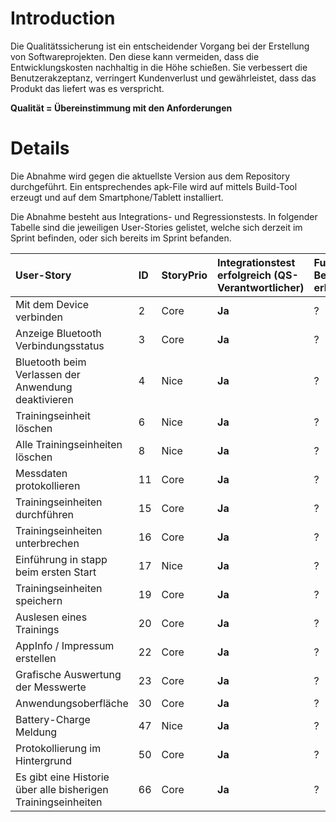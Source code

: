 # Introduction #

Die Qualitätssicherung ist ein entscheidender Vorgang bei der Erstellung von Softwareprojekten. Den diese kann vermeiden, dass die Entwicklungskosten nachhaltig in die Höhe schießen. Sie verbessert die Benutzerakzeptanz, verringert Kundenverlust und gewährleistet, dass das Produkt das liefert was es verspricht.

**Qualität = Übereinstimmung mit den Anforderungen**

# Details #

Die Abnahme wird gegen die aktuellste Version aus dem Repository durchgeführt. Ein entsprechendes apk-File wird auf mittels Build-Tool erzeugt und auf dem Smartphone/Tablett installiert.

Die Abnahme besteht aus Integrations- und Regressionstests. In folgender Tabelle sind die jeweiligen User-Stories gelistet, welche sich derzeit im Sprint befinden, oder sich bereits im Sprint befanden.

| **User-Story** | **ID** | **StoryPrio** | **Integrationstest erfolgreich (QS-Verantwortlicher)** | **Funktionalität in Bedienungsanleitung erläutert** | **Regressionstests erfolgreich** | **Notizen** |
|:---------------|:-------|:--------------|:-------------------------------------------------------|:------------------------------------------------------|:---------------------------------|:------------|
| Mit dem Device verbinden | 2 | Core | **Ja** | ? | ? |  |
| Anzeige Bluetooth Verbindungsstatus | 3 | Core | **Ja** | ? | ? |  |
| Bluetooth beim Verlassen der Anwendung deaktivieren | 4 | Nice | **Ja** | ? | ? |  |
| Trainingseinheit löschen | 6 | Nice | **Ja** | ? | ? |  |
| Alle Trainingseinheiten löschen | 8 | Nice | **Ja** | ? | ? |  |
| Messdaten protokollieren | 11 | Core | **Ja** | ? | ? |  |
| Trainingseinheiten durchführen | 15 | Core | **Ja** | ? | ? |  |
| Trainingseinheiten unterbrechen | 16 | Core | **Ja** | ? | ? |  || Beim toggeln des Buttons wäre es schöner, wenn da Weiter anstatt Start stehen würde.|
| Einführung in stapp beim ersten Start | 17 | Nice | **Ja** | ? | ? |  |
| Trainingseinheiten speichern | 19 | Core | **Ja** | ? | ? |  |
| Auslesen eines Trainings | 20 | Core | **Ja** | ? | ? |  |
| AppInfo / Impressum erstellen | 22 | Core | **Ja** | ? | ? |  |
| Grafische Auswertung der Messwerte | 23 | Core | **Ja** | ? | ? |  |
| Anwendungsoberfläche | 30 | Core | **Ja** | ? | ? |  |
| Battery-Charge Meldung | 47 | Nice| **Ja** | ? | ? |  |
| Protokollierung im Hintergrund | 50 | Core | **Ja** | ? | ? |  |
| Es gibt eine Historie über alle bisherigen Trainingseinheiten | 66 | Core | **Ja** | ? | ? |  |